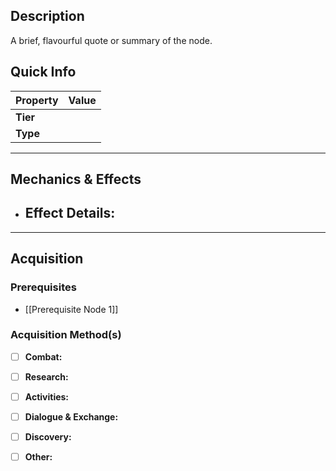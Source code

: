 ## Description
 A brief, flavourful quote or summary of the node.

## Quick Info
| Property | Value |
| -------- | ----- |
| **Tier** |       |
| **Type** |       |

---

## Mechanics & Effects
- **Effect Details:**
    - 

---

## Acquisition
### Prerequisites
- [[Prerequisite Node 1]]

### Acquisition Method(s)
- [ ] **Combat:** 
- [ ] **Research:** 
- [ ] **Activities:** 
- [ ] **Dialogue & Exchange:** 
- [ ] **Discovery:** 
- [ ] **Other:** 


